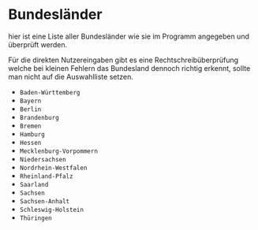 # Bundesländer

hier ist eine Liste aller Bundesländer wie sie im Programm angegeben und überprüft werden. 

Für die direkten Nutzereingaben gibt es eine Rechtschreibüberprüfung welche bei kleinen Fehlern das Bundesland dennoch richtig erkennt, 
sollte man nicht auf die Auswahlliste setzen.

- `Baden-Württemberg`
- `Bayern`
- `Berlin`
- `Brandenburg`
- `Bremen`
- `Hamburg`
- `Hessen`
- `Mecklenburg-Vorpommern`
- `Niedersachsen`
- `Nordrhein-Westfalen`
- `Rheinland-Pfalz`
- `Saarland`
- `Sachsen`
- `Sachsen-Anhalt`
- `Schleswig-Holstein`
- `Thüringen`
